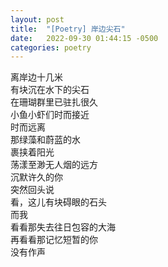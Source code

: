 ```yaml
---
layout: post
title:  "[Poetry] 岸边尖石"
date:   2022-09-30 01:44:15 -0500
categories: poetry
---
```


离岸边十几米\
有块沉在水下的尖石\
在珊瑚群里已驻扎很久\
小鱼小虾们时而接近\
时而远离\
那绿藻和蔚蓝的水\
裹挟着阳光\
荡漾至渺无人烟的远方\
沉默许久的你\
突然回头说\
看，这儿有块碍眼的石头\
而我\
看看那失去往日包容的大海\
再看看那记忆短暂的你\
没有作声

